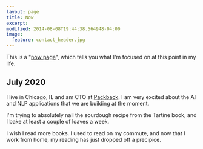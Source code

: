 ```yaml
---
layout: page
title: Now
excerpt:
modified: 2014-08-08T19:44:38.564948-04:00
image:
  feature: contact_header.jpg
---
```


This is a "[now page](https://nownownow.com/about)", which tells you what I'm focused on at this point in my life.

## July 2020

I live in Chicago, IL and am CTO at [Packback](https://packback.co).  I am very excited about the AI and NLP applications that we are building at the moment.

I'm trying to absolutely nail the sourdough recipe from the Tartine book, and I bake at least a couple of loaves a week.

I wish I read more books.  I used to read on my commute, and now that I work from home, my reading has just dropped off a precipice.

